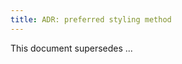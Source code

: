 ```yaml
---
title: ADR: preferred styling method
---
```


This document supersedes ...

<!-- @foseberg: if this supersedes another description, it probably shouldn't be empty, right? -->
